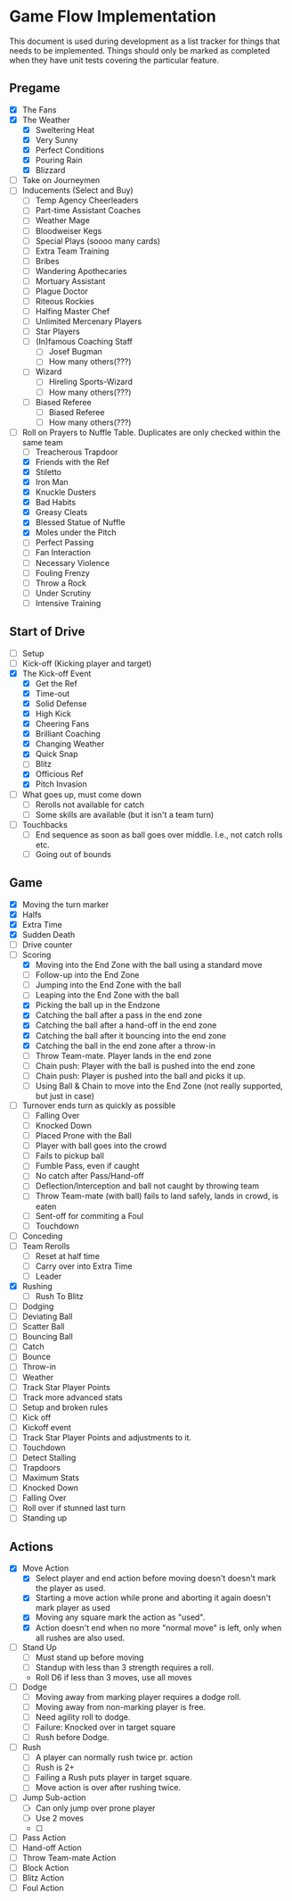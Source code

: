 # Game Flow Implementation

This document is used during development as a list tracker for things that needs
to be implemented. Things should only be marked as completed when they have unit 
tests covering the particular feature.

## Pregame
- [x] The Fans
- [x] The Weather
  - [x] Sweltering Heat
  - [x] Very Sunny
  - [x] Perfect Conditions
  - [x] Pouring Rain
  - [x] Blizzard
- [ ] Take on Journeymen
- [ ] Inducements (Select and Buy)
  - [ ] Temp Agency Cheerleaders
  - [ ] Part-time Assistant Coaches
  - [ ] Weather Mage
  - [ ] Bloodweiser Kegs
  - [ ] Special Plays (soooo many cards)
  - [ ] Extra Team Training
  - [ ] Bribes
  - [ ] Wandering Apothecaries
  - [ ] Mortuary Assistant
  - [ ] Plague Doctor
  - [ ] Riteous Rockies
  - [ ] Halfing Master Chef
  - [ ] Unlimited Mercenary Players
  - [ ] Star Players
  - [ ] (In)famous Coaching Staff
    - [ ] Josef Bugman 
    - [ ] How many others(???)
  - [ ] Wizard
    - [ ] Hireling Sports-Wizard
    - [ ] How many others(???)
  - [ ] Biased Referee 
    - [ ] Biased Referee
    - [ ] How many others(???)
- [ ] Roll on Prayers to Nuffle Table. Duplicates are only checked within the same team
  - [ ] Treacherous Trapdoor
  - [x] Friends with the Ref
  - [x] Stiletto
  - [x] Iron Man
  - [x] Knuckle Dusters
  - [x] Bad Habits
  - [x] Greasy Cleats
  - [x] Blessed Statue of Nuffle
  - [x] Moles under the Pitch
  - [ ] Perfect Passing
  - [ ] Fan Interaction
  - [ ] Necessary Violence
  - [ ] Fouling Frenzy
  - [ ] Throw a Rock
  - [ ] Under Scrutiny
  - [ ] Intensive Training

## Start of Drive

- [ ] Setup
- [ ] Kick-off (Kicking player and target)
- [x] The Kick-off Event
  - [x] Get the Ref
  - [x] Time-out
  - [x] Solid Defense
  - [x] High Kick
  - [x] Cheering Fans
  - [x] Brilliant Coaching
  - [x] Changing Weather
  - [x] Quick Snap
  - [ ] Blitz
  - [x] Officious Ref
  - [x] Pitch Invasion
- [ ] What goes up, must come down
  - [ ] Rerolls not available for catch
  - [ ] Some skills are available (but it isn't a team turn)
- [ ] Touchbacks
  - [ ] End sequence as soon as ball goes over middle. I.e., not catch rolls etc.
  - [ ] Going out of bounds

## Game

- [x] Moving the turn marker
- [x] Halfs
- [x] Extra Time
- [x] Sudden Death
- [ ] Drive counter
- [ ] Scoring
  - [x] Moving into the End Zone with the ball using a standard move
  - [ ] Follow-up into the End Zone
  - [ ] Jumping into the End Zone with the ball
  - [ ] Leaping into the End Zone with the ball
  - [x] Picking the ball up in the Endzone
  - [x] Catching the ball after a pass in the end zone
  - [x] Catching the ball after a hand-off in the end zone
  - [x] Catching the ball after it bouncing into the end zone
  - [x] Catching the ball in the end zone after a throw-in 
  - [ ] Throw Team-mate. Player lands in the end zone
  - [ ] Chain push: Player with the ball is pushed into the end zone
  - [ ] Chain push: Player is pushed into the ball and picks it up.
  - [ ] Using Ball & Chain to move into the End Zone (not really supported, but just in case)
- [ ] Turnover ends turn as quickly as possible
  - [ ] Falling Over
  - [ ] Knocked Down
  - [ ] Placed Prone with the Ball
  - [ ] Player with ball goes into the crowd
  - [ ] Fails to pickup ball
  - [ ] Fumble Pass, even if caught
  - [ ] No catch after Pass/Hand-off
  - [ ] Deflection/Interception and ball not caught by throwing team
  - [ ] Throw Team-mate (with ball) fails to land safely, lands in crowd, is eaten
  - [ ] Sent-off for commiting a Foul
  - [ ] Touchdown
- [ ] Conceding
- [ ] Team Rerolls
  - [ ] Reset at half time
  - [ ] Carry over into Extra Time
  - [ ] Leader
- [x] Rushing
  - [ ] Rush To Blitz
- [ ] Dodging
- [ ] Deviating Ball
- [ ] Scatter Ball
- [ ] Bouncing Ball
- [ ] Catch
- [ ] Bounce
- [ ] Throw-in
- [ ] Weather
- [ ] Track Star Player Points
- [ ] Track more advanced stats
- [ ] Setup and broken rules
- [ ] Kick off 
- [ ] Kickoff event
- [ ] Track Star Player Points and adjustments to it.
- [ ] Touchdown
- [ ] Detect Stalling
- [ ] Trapdoors
- [ ] Maximum Stats
- [ ] Knocked Down
- [ ] Falling Over
- [ ] Roll over if stunned last turn
- [ ] Standing up

## Actions

- [x] Move Action
  - [x] Select player and end action before moving doesn't doesn't mark the player as used. 
  - [x] Starting a move action while prone and aborting it again doesn't mark player as used
  - [x] Moving any square mark the action as "used".
  - [x] Action doesn't end when no more "normal move" is left, only when all rushes are also used.
- [ ] Stand Up
  - [ ] Must stand up before moving 
  - [ ] Standup with less than 3 strength requires a roll.
  - Roll D6 if less than 3 moves, use all moves
- [ ] Dodge
  - [ ] Moving away from marking player requires a dodge roll.
  - [ ] Moving away from non-marking player is free.
  - [ ] Need agility roll to dodge.
  - [ ] Failure: Knocked over in target square
  - [ ] Rush before Dodge.
- [ ] Rush
  - [ ] A player can normally rush twice pr. action
  - [ ] Rush is 2+
  - [ ] Failing a Rush puts player in target square.
  - [ ] Move action is over after rushing twice.
- [ ] Jump Sub-action
  - [ ] Can only jump over prone player
  - [ ] Use 2 moves
  - [ ]
- [ ] Pass Action
- [ ] Hand-off Action
- [ ] Throw Team-mate Action
- [ ] Block Action
- [ ] Blitz Action
- [ ] Foul Action
